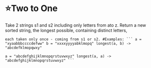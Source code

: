 # :star:Two to One

Take 2 strings s1 and s2 including only letters from ato z. Return a new sorted string, the longest possible, containing distinct letters,

    each taken only once - coming from s1 or s2. #Examples: ``` a = "xyaabbbccccdefww" b = "xxxxyyyyabklmopq" longest(a, b) -> "abcdefklmopqwxy"

    a = "abcdefghijklmnopqrstuvwxyz" longest(a, a) -> "abcdefghijklmnopqrstuvwxyz" ```
